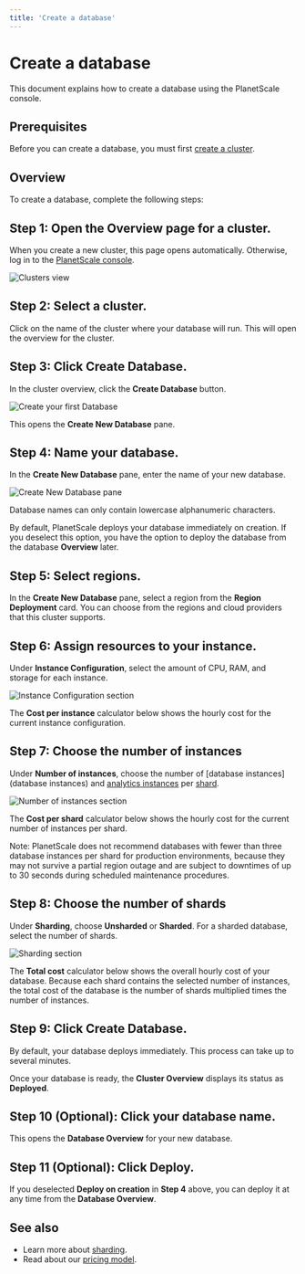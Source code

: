 ```yaml
---
title: 'Create a database'
---
```


# Create a database

This document explains how to create a database using the PlanetScale console.

## Prerequisites

Before you can create a database, you must first [create a cluster](/psdb/creating-cluster).

## Overview

To create a database, complete the following steps:

## Step 1: Open the Overview page for a cluster.

When you create a new cluster, this page opens automatically. Otherwise, log in to the [PlanetScale console](https://console.planetscale.com/).

![Clusters view](/img/docs/clusters-view.png)

## Step 2: Select a cluster.

Click on the name of the cluster where your database will run. This will open the overview for the cluster.

## Step 3: Click **Create Database**.

In the cluster overview, click the **Create Database** button.

![Create your first Database](/img/docs/create-database.png)

This opens the **Create New Database** pane.

## Step 4: Name your database.

In the **Create New Database** pane, enter the name of your new database.

![Create New Database pane](/img/docs/create-new-database.png)

Database names can only contain lowercase alphanumeric characters.

By default, PlanetScale deploys your database immediately on creation. If you deselect this option, you have the option to deploy the database from the database **Overview** later.

## Step 5: Select regions.

In the **Create New Database** pane, select a region from the **Region Deployment** card. You can choose from the regions and cloud providers that this cluster supports.

## Step 6: Assign resources to your instance.

Under **Instance Configuration**, select the amount of CPU, RAM, and storage for each instance.

![Instance Configuration section](/img/docs/instance-configuration.png)

The **Cost per instance** calculator below shows the hourly cost for the current instance configuration.

## Step 7: Choose the number of instances

Under **Number of instances**, choose the number of [database instances](database instances) and [analytics instances](analytics-instances) per [shard](/psdb/sharding-schemes).

![Number of instances section](/img/docs/number-of-instances.png)

The **Cost per shard** calculator below shows the hourly cost for the current number of instances per shard.

Note: PlanetScale does not recommend databases with fewer than three database instances per shard for production environments, because they may not survive a partial region outage and are subject to downtimes of up to 30 seconds during scheduled maintenance procedures.

## Step 8: Choose the number of shards

Under **Sharding**, choose **Unsharded** or **Sharded**. For a sharded database, select the number of shards.

![Sharding section](/img/docs/sharding-section.png)

The **Total cost** calculator below shows the overall hourly cost of your database. Because each shard contains the selected number of instances, the total cost of the database is the number of shards multiplied times the number of instances.

## Step 9: Click **Create Database**.

By default, your database deploys immediately. This process can take up to several minutes.

Once your database is ready, the **Cluster Overview** displays its status as **Deployed**.

## Step 10 (Optional): Click your database name.

This opens the **Database Overview** for your new database.

## Step 11 (Optional): Click **Deploy**.

If you deselected **Deploy on creation** in **Step 4** above, you can deploy it at any time from the **Database Overview**.

## See also

- Learn more about [sharding](/psdb/sharding-schemes).
- Read about our [pricing model](pricing).

